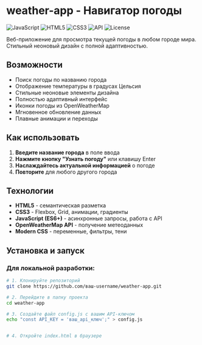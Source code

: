 # weather-app - Навигатор погоды

![JavaScript](https://img.shields.io/badge/JavaScript-ES6+-yellow.svg)
![HTML5](https://img.shields.io/badge/HTML5-HTML5-orange.svg)
![CSS3](https://img.shields.io/badge/CSS3-CSS3-blue.svg)
![API](https://img.shields.io/badge/API-OpenWeatherMap-green.svg)
![License](https://img.shields.io/badge/License-MIT-lightgrey.svg)

Веб-приложение для просмотра текущей погоды в любом городе мира. Стильный неоновый дизайн с полной адаптивностью.

## Возможности

- Поиск погоды по названию города
- Отображение температуры в градусах Цельсия
- Стильные неоновые элементы дизайна
- Полностью адаптивный интерфейс
- Иконки погоды из OpenWeatherMap
- Мгновенное обновление данных
- Плавные анимации и переходы

## Как использовать

1. **Введите название города** в поле ввода
2. **Нажмите кнопку "Узнать погоду"** или клавишу Enter
3. **Наслаждайтесь актуальной информацией** о погоде
4. **Повторите** для любого другого города

## Технологии

- **HTML5** - семантическая разметка
- **CSS3** - Flexbox, Grid, анимации, градиенты
- **JavaScript (ES6+)** - асинхронные запросы, работа с API
- **OpenWeatherMap API** - получение метеоданных
- **Modern CSS** - переменные, фильтры, тени

## Установка и запуск

### Для локальной разработки:
```bash
# 1. Клонируйте репозиторий
git clone https://github.com/ваш-username/weather-app.git

# 2. Перейдите в папку проекта
cd weather-app

# 3. Создайте файл config.js с вашим API-ключом
echo "const API_KEY = 'ваш_api_ключ';" > config.js


# 4. Откройте index.html в браузере
